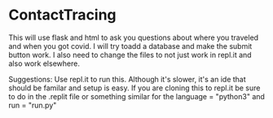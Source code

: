 # ContactTracing
This will use flask and html to ask you questions about where you traveled and when you got covid. I will try toadd a database and make the submit button work. I also need to change the files to not just work in repl.it and also work elsewhere. 

Suggestions: Use repl.it to run this. Although it's slower, it's an ide that should be familar and setup is easy. If you are cloning this to repl.it be sure to do in the .replit file or something similar for the language = "python3" and run = "run.py"
